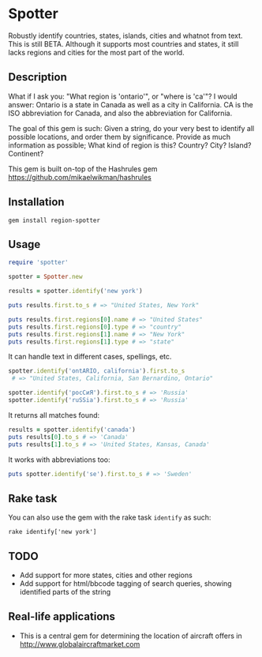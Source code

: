 
# Spotter

Robustly identify countries, states, islands, cities and whatnot from text. This is still BETA. Although it supports most countries and states, it still lacks regions and cities for the most part of the world. 

## Description

What if I ask you: "What region is 'ontario'", or "where is 'ca'"? I would answer: Ontario is a state in Canada as well as a city in California. CA is the ISO abbreviation for Canada, and also the abbreviation for California.

The goal of this gem is such: Given a string, do your very best to identify all possible locations, and order them by significance. Provide as much information as possible; What kind of region is this? Country? City? Island? Continent?

This gem is built on-top of the Hashrules gem https://github.com/mikaelwikman/hashrules

## Installation

```
gem install region-spotter
```

## Usage

```ruby
require 'spotter'

spotter = Spotter.new

results = spotter.identify('new york')

puts results.first.to_s # => "United States, New York"

puts results.first.regions[0].name # => "United States"
puts results.first.regions[0].type # => "country"
puts results.first.regions[1].name # => "New York"
puts results.first.regions[1].type # => "state"
```

It can handle text in different cases, spellings, etc.

```ruby
spotter.identify('ontARIO, california').first.to_s 
 # => "United States, California, San Bernardino, Ontario"

spotter.identify('росСиЯ').first.to_s # => 'Russia'
spotter.identify('ruSSia').first.to_s # => 'Russia'
```

It returns all matches found:

```ruby
results = spotter.identify('canada')
puts results[0].to_s # => 'Canada'
puts results[1].to_s # => 'United States, Kansas, Canada'
```

It works with abbreviations too:

```ruby
puts spotter.identify('se').first.to_s # => 'Sweden'
```

## Rake task

You can also use the gem with the rake task `identify` as such:

```
rake identify['new york']
```

## TODO

* Add support for more states, cities and other regions
* Add support for html/bbcode tagging of search queries, showing identified parts of the string 

## Real-life applications

* This is a central gem for determining the location of aircraft offers in http://www.globalaircraftmarket.com
